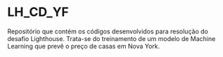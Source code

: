 # LH_CD_YF
Repositório que contém os códigos desenvolvidos para resolução do desafio Lighthouse. Trata-se do treinamento de um modelo de Machine Learning que prevê o preço de casas em Nova York.
